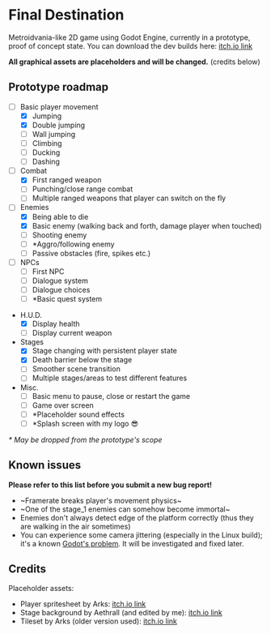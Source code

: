 # Final Destination
Metroidvania-like 2D game using Godot Engine, currently in a prototype, proof of concept state. 
You can download the dev builds here: [itch.io link](https://squiggly-fox.itch.io/final-destination)

**All graphical assets are placeholders and will be changed.** (credits below)

## Prototype roadmap
- [ ] Basic player movement
  - [x] Jumping
  - [x] Double jumping
  - [ ] Wall jumping
  - [ ] Climbing
  - [ ] Ducking
  - [ ] Dashing
- [ ] Combat
  - [x] First ranged weapon
  - [ ] Punching/close range combat
  - [ ] Multiple ranged weapons that player can switch on the fly
- [ ] Enemies
  - [x] Being able to die
  - [x] Basic enemy (walking back and forth, damage player when touched)
  - [ ] Shooting enemy 
  - [ ] *Aggro/following enemy
  - [ ] Passive obstacles (fire, spikes etc.)
- [ ] NPCs
  - [ ] First NPC
  - [ ] Dialogue system
  - [ ] Dialogue choices
  - [ ] *Basic quest system
- H.U.D.
  - [x] Display health
  - [ ] Display current weapon
- Stages
  - [x] Stage changing with persistent player state
  - [x] Death barrier below the stage
  - [ ] Smoother scene transition
  - [ ] Multiple stages/areas to test different features
- Misc.
  - [ ] Basic menu to pause, close or restart the game
  - [ ] Game over screen
  - [ ] *Placeholder sound effects
  - [ ] *Splash screen with my logo 😎 

_* May be dropped from the prototype's scope_

## Known issues
**Please refer to this list before you submit a new bug report!**
- ~Framerate breaks player's movement physics~
- ~One of the stage_1 enemies can somehow become immortal~
- Enemies don't always detect edge of the platform correctly (thus they are walking in the air sometimes)
- You can experience some camera jittering (especially in the Linux build); it's a known 
[Godot's problem](https://docs.godotengine.org/en/stable/tutorials/misc/jitter_stutter.html). It will be investigated
and fixed later.

## Credits
Placeholder assets:

- Player spritesheet by Arks: [itch.io link](https://arks.itch.io/witchcraft-spritesheet)
- Stage background by Aethrall (and edited by me): [itch.io link](https://aethrall.itch.io/demon-woods-parallax-background)
- Tileset by Arks (older version used): [itch.io link](https://arks.itch.io/dungeon-platform-tileset)
